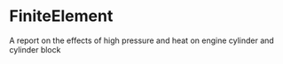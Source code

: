 # FiniteElement
A report on the effects of high pressure and heat on engine cylinder and cylinder block
